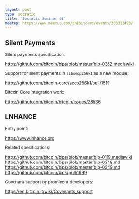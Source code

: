 ```yaml
---
layout: post
type: socratic
title: "Socratic Seminar 61"
meetup: https://www.meetup.com/chibitdevs/events/303313493/
---
```


## Silent Payments

Silent payments specification:

<https://github.com/bitcoin/bips/blob/master/bip-0352.mediawiki>

Support for silent payments in `libsecp256k1` as a new module:

<https://github.com/bitcoin-core/secp256k1/pull/1519>

Bitcoin Core integration work:

<https://github.com/bitcoin/bitcoin/issues/28536>

## LNHANCE

Entry point:

<https://www.lnhance.org>

Related specifications:

<https://github.com/bitcoin/bips/blob/master/bip-0119.mediawiki>
<https://github.com/bitcoin/bips/blob/master/bip-0348.md>
<https://github.com/bitcoin/bips/blob/master/bip-0349.md>
<https://github.com/bitcoin/bips/pull/1699>

Covenant support by prominent developers:

<https://en.bitcoin.it/wiki/Covenants_support>

